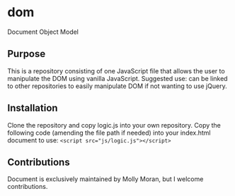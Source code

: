 # dom
Document Object Model

## Purpose
This is a repository consisting of one JavaScript file that allows the user to manipulate the DOM using vanilla JavaScript.
Suggested use: can be linked to other repositories to easily manipulate DOM if not wanting to use jQuery.

## Installation
Clone the repository and copy logic.js into your own repository. 
Copy the following code (amending the file path if needed) into your index.html document to use: 
`<script src="js/logic.js"></script>`

## Contributions
Document is exclusively maintained by Molly Moran, but I welcome contributions.
